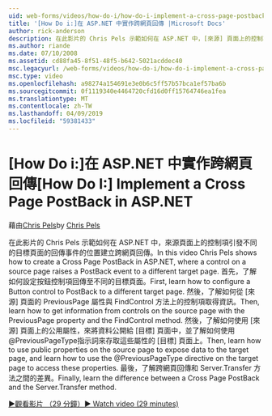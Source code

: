 ```yaml
---
uid: web-forms/videos/how-do-i/how-do-i-implement-a-cross-page-postback-in-aspnet
title: '[How Do i:]在 ASP.NET 中實作跨網頁回傳 |Microsoft Docs'
author: rick-anderson
description: 在此影片的 Chris Pels 示範如何在 ASP.NET 中，[來源] 頁面上的控制項位置引發回傳事件以不同的目標建立跨網頁回傳...
ms.author: riande
ms.date: 07/10/2008
ms.assetid: cd88fa45-8f51-48f5-b642-5021acddec40
msc.legacyurl: /web-forms/videos/how-do-i/how-do-i-implement-a-cross-page-postback-in-aspnet
msc.type: video
ms.openlocfilehash: a98274a154691e3e0b6c5ff57b57bca1ef57ba6b
ms.sourcegitcommit: 0f1119340e4464720cfd16d0ff15764746ea1fea
ms.translationtype: MT
ms.contentlocale: zh-TW
ms.lasthandoff: 04/09/2019
ms.locfileid: "59381433"
---
```

# <a name="how-do-i-implement-a-cross-page-postback-in-aspnet"></a><span data-ttu-id="2b2dc-103">[How Do i:]在 ASP.NET 中實作跨網頁回傳</span><span class="sxs-lookup"><span data-stu-id="2b2dc-103">[How Do I:] Implement a Cross Page PostBack in ASP.NET</span></span>

<span data-ttu-id="2b2dc-104">藉由[Chris Pels](https://twitter.com/chrispels)</span><span class="sxs-lookup"><span data-stu-id="2b2dc-104">by [Chris Pels](https://twitter.com/chrispels)</span></span>

<span data-ttu-id="2b2dc-105">在此影片的 Chris Pels 示範如何在 ASP.NET 中，來源頁面上的控制項引發不同的目標頁面的回傳事件的位置建立跨網頁回傳。</span><span class="sxs-lookup"><span data-stu-id="2b2dc-105">In this video Chris Pels shows how to create a Cross Page PostBack in ASP.NET, where a control on a source page raises a PostBack event to a different target page.</span></span> <span data-ttu-id="2b2dc-106">首先，了解如何設定按鈕控制項回傳至不同的目標頁面。</span><span class="sxs-lookup"><span data-stu-id="2b2dc-106">First, learn how to configure a Button control to PostBack to a different target page.</span></span> <span data-ttu-id="2b2dc-107">然後，了解如何從 [來源] 頁面的 PreviousPage 屬性與 FindControl 方法上的控制項取得資訊。</span><span class="sxs-lookup"><span data-stu-id="2b2dc-107">Then, learn how to get information from controls on the source page with the PreviousPage property and the FindControl method.</span></span> <span data-ttu-id="2b2dc-108">然後，了解如何使用 [來源] 頁面上的公用屬性，來將資料公開給 [目標] 頁面中，並了解如何使用@PreviousPageType指示詞來存取這些屬性的 [目標] 頁面上。</span><span class="sxs-lookup"><span data-stu-id="2b2dc-108">Then, learn how to use public properties on the source page to expose data to the target page, and learn how to use the @PreviousPageType directive on the target page to access these properties.</span></span> <span data-ttu-id="2b2dc-109">最後，了解跨網頁回傳和 Server.Transfer 方法之間的差異。</span><span class="sxs-lookup"><span data-stu-id="2b2dc-109">Finally, learn the difference between a Cross Page PostBack and the Server.Transfer method.</span></span>

[<span data-ttu-id="2b2dc-110">&#9654;觀看影片 （29 分鐘）</span><span class="sxs-lookup"><span data-stu-id="2b2dc-110">&#9654; Watch video (29 minutes)</span></span>](https://channel9.msdn.com/Blogs/ASP-NET-Site-Videos/how-do-i-implement-a-cross-page-postback-in-aspnet)
